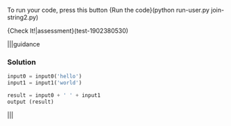 To run your code, press this button {Run the code}(python run-user.py join-string2.py)

{Check It!|assessment}(test-1902380530)

|||guidance
### Solution
```python
input0 = input0('hello')
input1 = input1('world')

result = input0 + ' ' + input1
output (result)
```
|||
